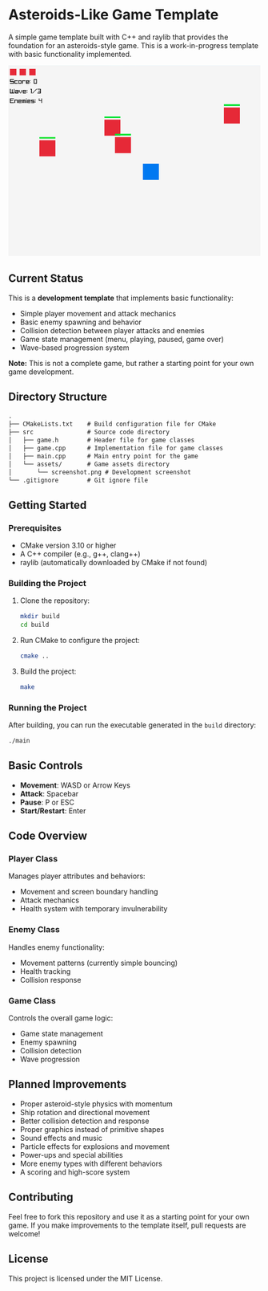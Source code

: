 # Asteroids-Like Game Template

A simple game template built with C++ and raylib that provides the foundation for an asteroids-style game. This is a work-in-progress template with basic functionality implemented.

![Development Screenshot](src/assets/screenshot.png)

## Current Status

This is a **development template** that implements basic functionality:

- Simple player movement and attack mechanics
- Basic enemy spawning and behavior
- Collision detection between player attacks and enemies
- Game state management (menu, playing, paused, game over)
- Wave-based progression system

**Note:** This is not a complete game, but rather a starting point for your own game development.

## Directory Structure

```
.
├── CMakeLists.txt    # Build configuration file for CMake
├── src               # Source code directory
│   ├── game.h        # Header file for game classes
│   ├── game.cpp      # Implementation file for game classes
│   ├── main.cpp      # Main entry point for the game
│   └── assets/       # Game assets directory
│       └── screenshot.png # Development screenshot
└── .gitignore        # Git ignore file
```

## Getting Started

### Prerequisites

- CMake version 3.10 or higher
- A C++ compiler (e.g., g++, clang++)
- raylib (automatically downloaded by CMake if not found)

### Building the Project

1. Clone the repository:

   ```sh
   mkdir build
   cd build
   ```

2. Run CMake to configure the project:

   ```sh
   cmake ..
   ```

3. Build the project:

   ```sh
   make
   ```

### Running the Project

After building, you can run the executable generated in the `build` directory:

   ```sh
   ./main
   ```

## Basic Controls

- **Movement**: WASD or Arrow Keys
- **Attack**: Spacebar
- **Pause**: P or ESC
- **Start/Restart**: Enter

## Code Overview

### Player Class

Manages player attributes and behaviors:

- Movement and screen boundary handling
- Attack mechanics
- Health system with temporary invulnerability

### Enemy Class

Handles enemy functionality:

- Movement patterns (currently simple bouncing)
- Health tracking
- Collision response

### Game Class

Controls the overall game logic:

- Game state management
- Enemy spawning
- Collision detection
- Wave progression

## Planned Improvements

- Proper asteroid-style physics with momentum
- Ship rotation and directional movement
- Better collision detection and response
- Proper graphics instead of primitive shapes
- Sound effects and music
- Particle effects for explosions and movement
- Power-ups and special abilities
- More enemy types with different behaviors
- A scoring and high-score system

## Contributing

Feel free to fork this repository and use it as a starting point for your own game. If you make improvements to the template itself, pull requests are welcome!

## License

This project is licensed under the MIT License.
